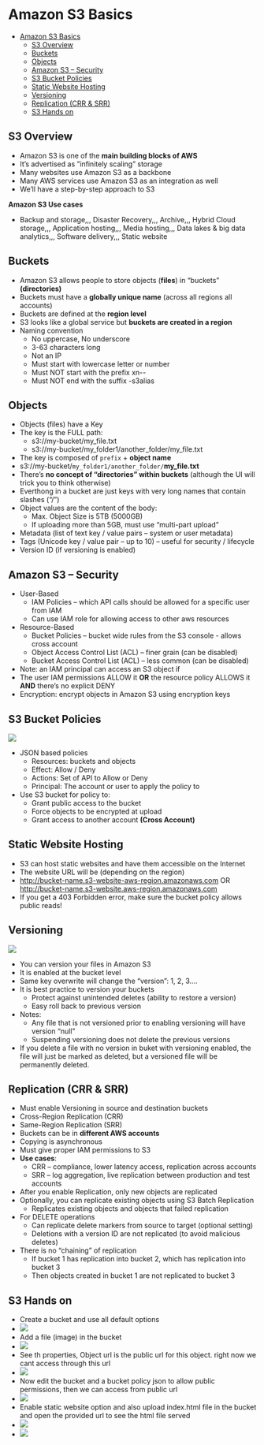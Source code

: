 # Amazon S3 Basics 
- [Amazon S3 Basics](#amazon-s3-basics)
  - [S3 Overview](#s3-overview)
  - [Buckets](#buckets)
  - [Objects](#objects)
  - [Amazon S3 – Security](#amazon-s3--security)
  - [S3 Bucket Policies](#s3-bucket-policies)
  - [Static Website Hosting](#static-website-hosting)
  - [Versioning](#versioning)
  - [Replication (CRR \& SRR)](#replication-crr--srr)
  - [S3 Hands on](#s3-hands-on)

## S3 Overview
- Amazon S3 is one of the **main building blocks of AWS**
- It’s advertised as ”infinitely scaling” storage 
- Many websites use Amazon S3 as a backbone
- Many AWS services use Amazon S3 as an integration as well
- We’ll have a step-by-step approach to S3

**Amazon S3 Use cases** 
- Backup and storage,,, Disaster Recovery,,, Archive,,, Hybrid Cloud storage,,, Application hosting,,, Media hosting,,, Data lakes & big data analytics,,, Software delivery,,, Static website

## Buckets 
- Amazon S3 allows people to store objects (**files**) in “buckets” **(directories)**
- Buckets must have a **globally unique name** (across all regions all accounts)
- Buckets are defined at the **region level** 
- S3 looks like a global service but **buckets are created in a region**
- Naming convention
    - No uppercase, No underscore
    - 3-63 characters long
    - Not an IP
    - Must start with lowercase letter or number
    - Must NOT start with the prefix xn--
    - Must NOT end with the suffix -s3alias

## Objects
- Objects (files) have a Key
- The key is the FULL path:
    - s3://my-bucket/my_file.txt
    - s3://my-bucket/my_folder1/another_folder/my_file.txt
- The key is composed of `prefix` + **object name**
- s3://my-bucket/`my_folder1/another_folder/`**my_file.txt**
- There’s **no concept of “directories” within buckets**
(although the UI will trick you to think otherwise)
- Everthong in a bucket are just keys with very long names that contain slashes (“/”)
- Object values are the content of the body:
  - Max. Object Size is 5TB (5000GB)
  - If uploading more than 5GB, must use “multi-part upload”
- Metadata (list of text key / value pairs – system or user metadata)
- Tags (Unicode key / value pair – up to 10) – useful for security / lifecycle
- Version ID (if versioning is enabled)

## Amazon S3 – Security
- User-Based
  - IAM Policies – which API calls should be allowed for a specific user from IAM
  - Can use IAM role for allowing access to other aws resources
- Resource-Based
  - Bucket Policies – bucket wide rules from the S3 console - allows cross account
  - Object Access Control List (ACL) – finer grain (can be disabled)
  - Bucket Access Control List (ACL) – less common (can be disabled)
- Note: an IAM principal can access an S3 object if
- The user IAM permissions ALLOW it **OR** the resource policy ALLOWS it **AND** there’s no explicit DENY
- Encryption: encrypt objects in Amazon S3 using encryption keys

## S3 Bucket Policies
![](Assets/2023-03-02-21-44-16.png)
-  JSON based policies 
   -  Resources: buckets and objects 
   -  Effect: Allow / Deny 
   -  Actions: Set of API to Allow or Deny 
   -  Principal: The account or user to apply the 
   policy to
-  Use S3 bucket for policy to: 
   -  Grant public access to the bucket 
   -  Force objects to be encrypted at upload 
   -  Grant access to another account **(Cross Account)**

## Static Website Hosting
- S3 can host static websites and have them accessible on 
the Internet
- The website URL will be (depending on the region)
- http://bucket-name.s3-website-aws-region.amazonaws.com
OR http://bucket-name.s3-website.aws-region.amazonaws.com
- If you get a 403 Forbidden error, make sure the bucket 
policy allows public reads!

## Versioning
![](Assets/2023-03-02-22-01-55.png)
- You can version your files in Amazon S3
- It is enabled at the bucket level
- Same key overwrite will change the “version”: 1, 2, 3….
- It is best practice to version your buckets
  - Protect against unintended deletes (ability to restore a version)
  - Easy roll back to previous version 
- Notes:
  - Any file that is not versioned prior to enabling versioning will 
  have version “null”
  - Suspending versioning does not delete the previous versions
- If you delete a file with no version in buket with versioning enabled, the file will just be marked as deleted, but a versioned file will be permanently deleted.

## Replication (CRR & SRR)
- Must enable Versioning in source and destination buckets
- Cross-Region Replication (CRR)
- Same-Region Replication (SRR)
- Buckets can be in **different AWS accounts**
- Copying is asynchronous
- Must give proper IAM permissions to S3
- **Use cases**:
  - CRR – compliance, lower latency access, replication across accounts
  - SRR – log aggregation, live replication between production and test 
  accounts
- After you enable Replication, only new objects are replicated
- Optionally, you can replicate existing objects using S3 Batch Replication
  - Replicates existing objects and objects that failed replication
- For DELETE operations
  - Can replicate delete markers from source to target (optional setting)
  - Deletions with a version ID are not replicated (to avoid malicious deletes)
- There is no “chaining” of replication
  - If bucket 1 has replication into bucket 2, which has replication into bucket 3
  - Then objects created in bucket 1 are not replicated to bucket 3



## S3 Hands on 
- Create a bucket and use all default options
- ![](Assets/2023-03-02-21-26-00.png)
- Add a file (image) in the bucket
- ![](Assets/2023-03-02-21-28-00.png)
- See th properties, Object url is the public url for this object. right now we cant access through this url
- ![](Assets/2023-03-02-21-29-50.png)
- Now edit the bucket and a bucket policy json to allow public permissions, then we can access from public url
- ![](Assets/2023-03-02-21-34-56.png)
- Enable static website option and also upload index.html file in the bucket and open the provided url to see the html file served
- ![](Assets/2023-03-02-22-03-51.png)
- ![](Assets/2023-03-02-22-06-57.png)


